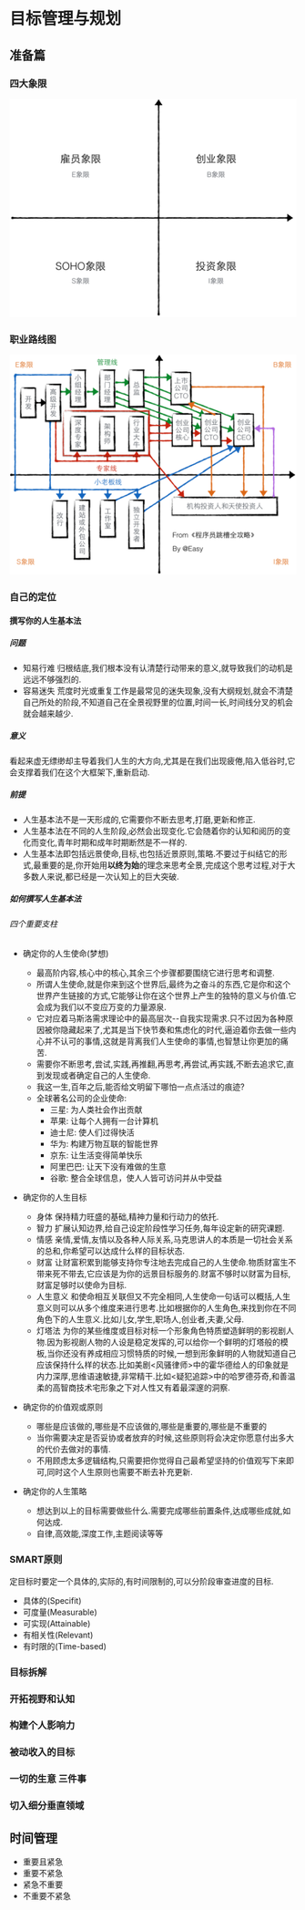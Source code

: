 # 目标管理与规划

## 准备篇

### 四大象限
![4大象限](../assets/目标规划与管理/4大象限.png)
### 职业路线图
![程序员职业路线图](../assets/目标规划与管理/程序员职业路线图.png)
### 自己的定位
#### 撰写你的**人生基本法**
##### 问题
- 知易行难
	归根结底,我们根本没有认清楚行动带来的意义,就导致我们的动机是远远不够强烈的.
- 容易迷失
	荒度时光或重复工作是最常见的迷失现象,没有大纲规划,就会不清楚自己所处的阶段,不知道自己在全景视野里的位置,时间一长,时间线分叉的机会就会越来越少.
##### 意义
看起来虚无缥缈却主导着我们人生的大方向,尤其是在我们出现疲倦,陷入低谷时,它会支撑着我们在这个大框架下,重新启动.

##### 前提
- 人生基本法不是一天形成的,它需要你不断去思考,打磨,更新和修正.
- 人生基本法在不同的人生阶段,必然会出现变化.它会随着你的认知和阅历的变化而变化,青年时期和成年时期断然是不一样的.
- 人生基本法即包括远景使命,目标,也包括近景原则,策略.不要过于纠结它的形式,最重要的是,你开始用**以终为始**的理念来思考全景,完成这个思考过程,对于大多数人来说,都已经是一次认知上的巨大突破.

##### 如何撰写人生基本法
###### 四个重要支柱
- 确定你的人生使命(梦想)
	- 最高阶内容,核心中的核心,其余三个步骤都要围绕它进行思考和调整.
	- 所谓人生使命,就是你来到这个世界后,最终为之奋斗的东西,它是你和这个世界产生链接的方式,它能够让你在这个世界上产生的独特的意义与价值.它会成为我们以不变应万变的力量源泉.
	- 它对应着马斯洛需求理论中的最高层次--自我实现需求.只不过因为各种原因被你隐藏起来了,尤其是当下快节奏和焦虑化的时代,逼迫着你去做一些内心并不认可的事情,这就是背离我们人生使命的事情,也智慧让你更加的痛苦.
	- 需要你不断思考,尝试,实践,再推翻,再思考,再尝试,再实践,不断去追求它,直到发现或者确定自己的人生使命.
	- 我这一生,百年之后,能否给文明留下哪怕一点点活过的痕迹?
	- 全球著名公司的企业使命:
		- 三星: 为人类社会作出贡献
		- 苹果: 让每个人拥有一台计算机
		- 迪士尼: 使人们过得快活
		- 华为:  构建万物互联的智能世界
		- 京东: 让生活变得简单快乐
		- 阿里巴巴: 让天下没有难做的生意
		- 谷歌: 整合全球信息，使人人皆可访问并从中受益

- 确定你的人生目标
	- 身体 
		保持精力旺盛的基础,精神力量和行动力的依托.
	- 智力 
		扩展认知边界,给自己设定阶段性学习任务,每年设定新的研究课题.
	- 情感 
		亲情,爱情,友情以及各种人际关系,马克思讲人的本质是一切社会关系的总和,你希望可以达成什么样的目标状态.
	- 财富 
		让财富积累到能够支持你专注地去完成自己的人生使命.物质财富生不带来死不带去,它应该是为你的远景目标服务的.财富不够时以财富为目标,财富足够时以使命为目标.
	- 人生意义
		和使命相互关联但又不完全相同,人生使命一句话可以概括,人生意义则可以从多个维度来进行思考.比如根据你的人生角色,来找到你在不同角色下的人生意义.比如儿女,学生,职场人,创业者,夫妻,父母.
	- 灯塔法
		为你的某些维度或目标对标一个形象角色特质塑造鲜明的影视剧人物.因为影视剧人物的人设是稳定发挥的,可以给你一个鲜明的灯塔般的模板,当你还没有养成相应习惯特质的时候,一想到形象鲜明的人物就知道自己应该保持什么样的状态.比如美剧<风骚律师>中的霍华德给人的印象就是内力深厚,思维语速敏捷,非常精干.比如<疑犯追踪>中的哈罗德芬奇,和善温柔的高智商技术宅形象之下对人性又有着最深邃的洞察.

- 确定你的价值观或原则
	- 哪些是应该做的,哪些是不应该做的,哪些是重要的,哪些是不重要的
	- 当你需要决定是否妥协或者放弃的时候,这些原则将会决定你愿意付出多大的代价去做对的事情.
	- 不用顾虑太多逻辑结构,只需要把你觉得自己最希望坚持的价值观写下来即可,同时这个人生原则也需要不断去补充更新.

- 确定你的人生策略
	- 想达到以上的目标需要做些什么.需要完成哪些前置条件,达成哪些成就,如何达成.
	- 自律,高效能,深度工作,主题阅读等等


### SMART原则
定目标时要定一个具体的,实际的,有时间限制的,可以分阶段审查进度的目标.
- 具体的(Specifit)
- 可度量(Measurable)
- 可实现(Attainable)
- 有相关性(Relevant)
- 有时限的(Time-based)


### 目标拆解

### 开拓视野和认知



### 构建个人影响力


### 被动收入的目标


### 一切的生意 三件事

	
### 切入细分垂直领域

## 时间管理
- 重要且紧急
- 重要不紧急
- 紧急不重要
- 不重要不紧急
